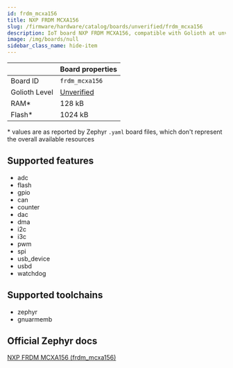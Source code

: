 ```yaml
---
id: frdm_mcxa156
title: NXP FRDM MCXA156
slug: /firmware/hardware/catalog/boards/unverified/frdm_mcxa156
description: IoT board NXP FRDM MCXA156, compatible with Golioth at unverified level.
image: /img/boards/null
sidebar_class_name: hide-item
---
```


[//]: # (This is an auto-generated file, do not edit! Changes to it will be lost upon re-generation)



|                | Board properties     |
| -------------  | -------------------- |
| Board ID       | `frdm_mcxa156` |
| Golioth Level  | [Unverified](/firmware/hardware#unverified-boards) |
| RAM*           | 128 kB |
| Flash*         | 1024 kB |

\* values are as reported by Zephyr `.yaml` board files, which don't represent the overall available resources



## Supported features

* adc
* flash
* gpio
* can
* counter
* dac
* dma
* i2c
* i3c
* pwm
* spi
* usb_device
* usbd
* watchdog

## Supported toolchains

* zephyr
* gnuarmemb

## Official Zephyr docs

[NXP FRDM MCXA156 (frdm_mcxa156)](https://docs.zephyrproject.org/latest/boards/nxp/frdm_mcxa156/doc/index.html)
